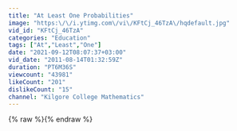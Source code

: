 ```yaml
---
title: "At Least One Probabilities"
image: "https:\/\/i.ytimg.com\/vi\/KFtCj_46TzA\/hqdefault.jpg"
vid_id: "KFtCj_46TzA"
categories: "Education"
tags: ["At","Least","One"]
date: "2021-09-12T08:07:37+03:00"
vid_date: "2011-08-14T01:32:59Z"
duration: "PT6M36S"
viewcount: "43981"
likeCount: "201"
dislikeCount: "15"
channel: "Kilgore College Mathematics"
---
```

{% raw %}{% endraw %}
